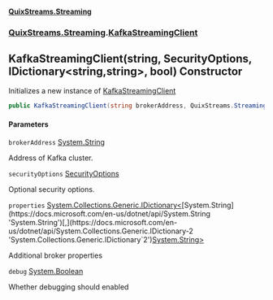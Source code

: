 #### [QuixStreams.Streaming](index.md 'index')
### [QuixStreams.Streaming](QuixStreams.Streaming.md 'QuixStreams.Streaming').[KafkaStreamingClient](KafkaStreamingClient.md 'QuixStreams.Streaming.KafkaStreamingClient')

## KafkaStreamingClient(string, SecurityOptions, IDictionary<string,string>, bool) Constructor

Initializes a new instance of [KafkaStreamingClient](KafkaStreamingClient.md 'QuixStreams.Streaming.KafkaStreamingClient')

```csharp
public KafkaStreamingClient(string brokerAddress, QuixStreams.Streaming.Configuration.SecurityOptions securityOptions=null, System.Collections.Generic.IDictionary<string,string> properties=null, bool debug=false);
```
#### Parameters

<a name='QuixStreams.Streaming.KafkaStreamingClient.KafkaStreamingClient(string,QuixStreams.Streaming.Configuration.SecurityOptions,System.Collections.Generic.IDictionary_string,string_,bool).brokerAddress'></a>

`brokerAddress` [System.String](https://docs.microsoft.com/en-us/dotnet/api/System.String 'System.String')

Address of Kafka cluster.

<a name='QuixStreams.Streaming.KafkaStreamingClient.KafkaStreamingClient(string,QuixStreams.Streaming.Configuration.SecurityOptions,System.Collections.Generic.IDictionary_string,string_,bool).securityOptions'></a>

`securityOptions` [SecurityOptions](SecurityOptions.md 'QuixStreams.Streaming.Configuration.SecurityOptions')

Optional security options.

<a name='QuixStreams.Streaming.KafkaStreamingClient.KafkaStreamingClient(string,QuixStreams.Streaming.Configuration.SecurityOptions,System.Collections.Generic.IDictionary_string,string_,bool).properties'></a>

`properties` [System.Collections.Generic.IDictionary&lt;](https://docs.microsoft.com/en-us/dotnet/api/System.Collections.Generic.IDictionary-2 'System.Collections.Generic.IDictionary`2')[System.String](https://docs.microsoft.com/en-us/dotnet/api/System.String 'System.String')[,](https://docs.microsoft.com/en-us/dotnet/api/System.Collections.Generic.IDictionary-2 'System.Collections.Generic.IDictionary`2')[System.String](https://docs.microsoft.com/en-us/dotnet/api/System.String 'System.String')[&gt;](https://docs.microsoft.com/en-us/dotnet/api/System.Collections.Generic.IDictionary-2 'System.Collections.Generic.IDictionary`2')

Additional broker properties

<a name='QuixStreams.Streaming.KafkaStreamingClient.KafkaStreamingClient(string,QuixStreams.Streaming.Configuration.SecurityOptions,System.Collections.Generic.IDictionary_string,string_,bool).debug'></a>

`debug` [System.Boolean](https://docs.microsoft.com/en-us/dotnet/api/System.Boolean 'System.Boolean')

Whether debugging should enabled